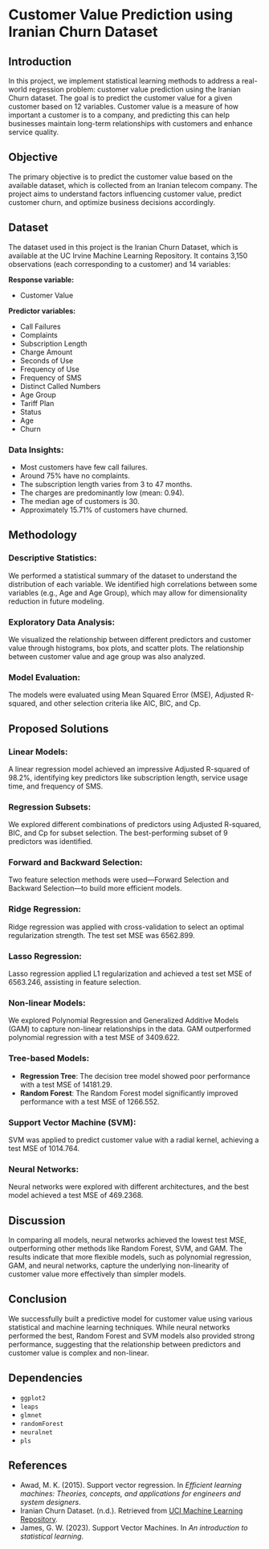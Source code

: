 # Customer Value Prediction using Iranian Churn Dataset

## Introduction
In this project, we implement statistical learning methods to address a real-world regression problem: customer value prediction using the Iranian Churn dataset. The goal is to predict the customer value for a given customer based on 12 variables. Customer value is a measure of how important a customer is to a company, and predicting this can help businesses maintain long-term relationships with customers and enhance service quality.

## Objective
The primary objective is to predict the customer value based on the available dataset, which is collected from an Iranian telecom company. The project aims to understand factors influencing customer value, predict customer churn, and optimize business decisions accordingly.

## Dataset
The dataset used in this project is the Iranian Churn Dataset, which is available at the UC Irvine Machine Learning Repository. It contains 3,150 observations (each corresponding to a customer) and 14 variables:

**Response variable:**
- Customer Value

**Predictor variables:**
- Call Failures
- Complaints
- Subscription Length
- Charge Amount
- Seconds of Use
- Frequency of Use
- Frequency of SMS
- Distinct Called Numbers
- Age Group
- Tariff Plan
- Status
- Age
- Churn

### Data Insights:
- Most customers have few call failures.
- Around 75% have no complaints.
- The subscription length varies from 3 to 47 months.
- The charges are predominantly low (mean: 0.94).
- The median age of customers is 30.
- Approximately 15.71% of customers have churned.

## Methodology

### Descriptive Statistics:
We performed a statistical summary of the dataset to understand the distribution of each variable. We identified high correlations between some variables (e.g., Age and Age Group), which may allow for dimensionality reduction in future modeling.

### Exploratory Data Analysis:
We visualized the relationship between different predictors and customer value through histograms, box plots, and scatter plots. The relationship between customer value and age group was also analyzed.

### Model Evaluation:
The models were evaluated using Mean Squared Error (MSE), Adjusted R-squared, and other selection criteria like AIC, BIC, and Cp.

## Proposed Solutions

### Linear Models:
A linear regression model achieved an impressive Adjusted R-squared of 98.2%, identifying key predictors like subscription length, service usage time, and frequency of SMS.

### Regression Subsets:
We explored different combinations of predictors using Adjusted R-squared, BIC, and Cp for subset selection. The best-performing subset of 9 predictors was identified.

### Forward and Backward Selection:
Two feature selection methods were used—Forward Selection and Backward Selection—to build more efficient models.

### Ridge Regression:
Ridge regression was applied with cross-validation to select an optimal regularization strength. The test set MSE was 6562.899.

### Lasso Regression:
Lasso regression applied L1 regularization and achieved a test set MSE of 6563.246, assisting in feature selection.

### Non-linear Models:
We explored Polynomial Regression and Generalized Additive Models (GAM) to capture non-linear relationships in the data. GAM outperformed polynomial regression with a test MSE of 3409.622.

### Tree-based Models:
- **Regression Tree**: The decision tree model showed poor performance with a test MSE of 14181.29.
- **Random Forest**: The Random Forest model significantly improved performance with a test MSE of 1266.552.

### Support Vector Machine (SVM):
SVM was applied to predict customer value with a radial kernel, achieving a test MSE of 1014.764.

### Neural Networks:
Neural networks were explored with different architectures, and the best model achieved a test MSE of 469.2368.

## Discussion
In comparing all models, neural networks achieved the lowest test MSE, outperforming other methods like Random Forest, SVM, and GAM. The results indicate that more flexible models, such as polynomial regression, GAM, and neural networks, capture the underlying non-linearity of customer value more effectively than simpler models.

## Conclusion
We successfully built a predictive model for customer value using various statistical and machine learning techniques. While neural networks performed the best, Random Forest and SVM models also provided strong performance, suggesting that the relationship between predictors and customer value is complex and non-linear.

## Dependencies
- `ggplot2`
- `leaps`
- `glmnet`
- `randomForest`
- `neuralnet`
- `pls`

## References
- Awad, M. K. (2015). Support vector regression. In *Efficient learning machines: Theories, concepts, and applications for engineers and system designers*.
- Iranian Churn Dataset. (n.d.). Retrieved from [UCI Machine Learning Repository](https://archive.ics.uci.edu/ml/datasets/).
- James, G. W. (2023). Support Vector Machines. In *An introduction to statistical learning*.
